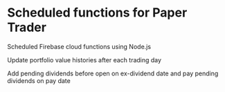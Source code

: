# Scheduled functions for Paper Trader
Scheduled Firebase cloud functions using Node.js

Update portfolio value histories after each trading day

Add pending dividends before open on ex-dividend date and pay pending dividends on pay date

